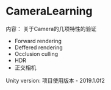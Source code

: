 # CameraLearning

内容：
关于Camera的几项特性的验证
* Forward rendering
* Deffered rendering
* Occlusion culling
* HDR
* 正交相机

Unity version:
项目使用版本 - 2019.1.0f2

